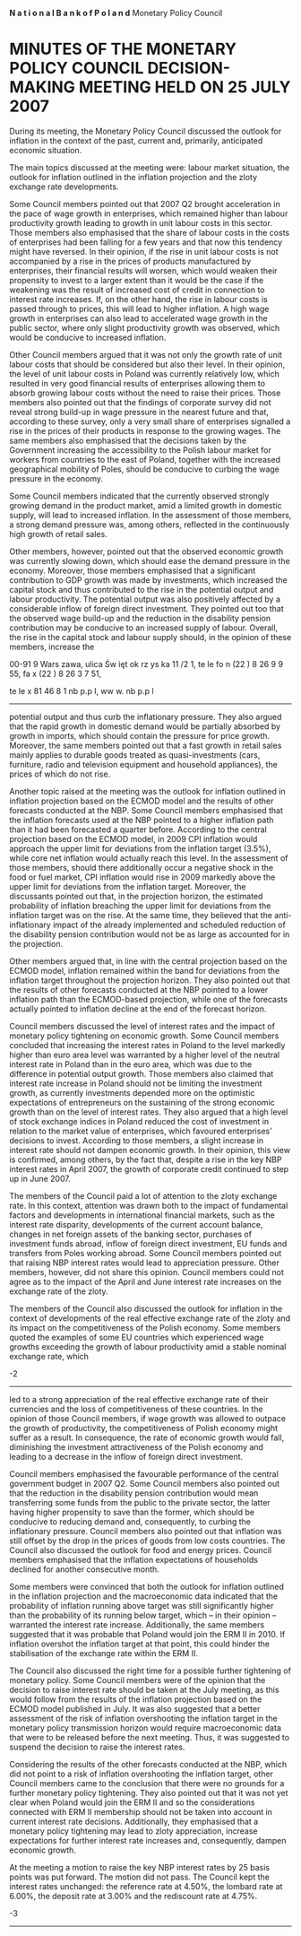 **N a t i o n a l B a n k o f P o l a n d**
Monetary Policy Council

# MINUTES OF THE MONETARY POLICY COUNCIL  DECISION-MAKING MEETING HELD ON 25 JULY 2007

During its meeting, the Monetary Policy Council discussed the outlook for inflation in the context
of the past, current and, primarily, anticipated economic situation.

The main topics discussed at the meeting were: labour market situation, the outlook for inflation
outlined in the inflation projection and the zloty exchange rate developments.

Some Council members pointed out that 2007 Q2 brought acceleration in the pace of wage growth
in enterprises, which remained higher than labour productivity growth leading to growth in unit
labour costs in this sector. Those members also emphasised that the share of labour costs in the
costs of enterprises had been falling for a few years and that now this tendency might have reversed.
In their opinion, if the rise in unit labour costs is not accompanied by a rise in the prices of products
manufactured by enterprises, their financial results will worsen, which would weaken their
propensity to invest to a larger extent than it would be the case if the weakening was the result of
increased cost of credit in connection to interest rate increases. If, on the other hand, the rise in
labour costs is passed through to prices, this will lead to higher inflation. A high wage growth in
enterprises can also lead to accelerated wage growth in the public sector, where only slight
productivity growth was observed, which would be conducive to increased inflation.

Other Council members argued that it was not only the growth rate of unit labour costs that should
be considered but also their level. In their opinion, the level of unit labour costs in Poland was
currently relatively low, which resulted in very good financial results of enterprises allowing them
to absorb growing labour costs without the need to raise their prices. Those members also pointed
out that the findings of corporate survey did not reveal strong build-up in wage pressure in the
nearest future and that, according to these survey, only a very small share of enterprises signalled a
rise in the prices of their products in response to the growing wages. The same members also
emphasised that the decisions taken by the Government increasing the accessibility to the Polish
labour market for workers from countries to the east of Poland, together with the increased
geographical mobility of Poles, should be conducive to curbing the wage pressure in the economy.

Some Council members indicated that the currently observed strongly growing demand in the
product market, amid a limited growth in domestic supply, will lead to increased inflation. In the
assessment of those members, a strong demand pressure was, among others, reflected in the
continuously high growth of retail sales.

Other members, however, pointed out that the observed economic growth was currently slowing
down, which should ease the demand pressure in the economy. Moreover, those members
emphasised that a significant contribution to GDP growth was made by investments, which
increased the capital stock and thus contributed to the rise in the potential output and labour
productivity. The potential output was also positively affected by a considerable inflow of foreign
direct investment. They pointed out too that the observed wage build-up and the reduction in the
disability pension contribution may be conducive to an increased supply of labour. Overall, the rise
in the capital stock and labour supply should, in the opinion of these members, increase the

00-91 9 Wars zawa, ulica Św ięt ok rz ys ka 11 /2 1, te le fo n (22 ) 8 26 9 9 55, fa x (22 ) 8 26 3 7 51,

te le x 81 46 8 1 nb p.p l, ww w. nb p.p l


-----

potential output and thus curb the inflationary pressure. They also argued that the rapid growth in
domestic demand would be partially absorbed by growth in imports, which should contain the
pressure for price growth. Moreover, the same members pointed out that a fast growth in retail sales
mainly applies to durable goods treated as quasi-investments (cars, furniture, radio and television
equipment and household appliances), the prices of which do not rise.

Another topic raised at the meeting was the outlook for inflation outlined in inflation projection
based on the ECMOD model and the results of other forecasts conducted at the NBP. Some Council
members emphasised that the inflation forecasts used at the NBP pointed to a higher inflation path
than it had been forecasted a quarter before. According to the central projection based on the
ECMOD model, in 2009 CPI inflation would approach the upper limit for deviations from the
inflation target (3.5%), while core net inflation would actually reach this level. In the assessment of
those members, should there additionally occur a negative shock in the food or fuel market, CPI
inflation would rise in 2009 markedly above the upper limit for deviations from the inflation target.
Moreover, the discussants pointed out that, in the projection horizon, the estimated probability of
inflation breaching the upper limit for deviations from the inflation target was on the rise. At the
same time, they believed that the anti-inflationary impact of the already implemented and scheduled
reduction of the disability pension contribution would not be as large as accounted for in the
projection.

Other members argued that, in line with the central projection based on the ECMOD model,
inflation remained within the band for deviations from the inflation target throughout the projection
horizon. They also pointed out that the results of other forecasts conducted at the NBP pointed to a
lower inflation path than the ECMOD-based projection, while one of the forecasts actually pointed
to inflation decline at the end of the forecast horizon.

Council members discussed the level of interest rates and the impact of monetary policy tightening
on economic growth. Some Council members concluded that increasing the interest rates in Poland
to the level markedly higher than euro area level was warranted by a higher level of the neutral
interest rate in Poland than in the euro area, which was due to the difference in potential output
growth. Those members also claimed that interest rate increase in Poland should not be limiting the
investment growth, as currently investments depended more on the optimistic expectations of
entrepreneurs on the sustaining of the strong economic growth than on the level of interest rates.
They also argued that a high level of stock exchange indices in Poland reduced the cost of
investment in relation to the market value of enterprises, which favoured enterprises’ decisions to
invest. According to those members, a slight increase in interest rate should not dampen economic
growth. In their opinion, this view is confirmed, among others, by the fact that, despite a rise in the
key NBP interest rates in April 2007, the growth of corporate credit continued to step up in June
2007.

The members of the Council paid a lot of attention to the zloty exchange rate. In this context,
attention was drawn both to the impact of fundamental factors and developments in international
financial markets, such as the interest rate disparity, developments of the current account balance,
changes in net foreign assets of the banking sector, purchases of investment funds abroad, inflow of
foreign direct investment, EU funds and transfers from Poles working abroad. Some Council
members pointed out that raising NBP interest rates would lead to appreciation pressure. Other
members, however, did not share this opinion. Council members could not agree as to the impact of
the April and June interest rate increases on the exchange rate of the zloty.

The members of the Council also discussed the outlook for inflation in the context of developments
of the real effective exchange rate of the zloty and its impact on the competitiveness of the Polish
economy. Some members quoted the examples of some EU countries which experienced wage
growths exceeding the growth of labour productivity amid a stable nominal exchange rate, which

-2 

-----

led to a strong appreciation of the real effective exchange rate of their currencies and the loss of
competitiveness of these countries. In the opinion of those Council members, if wage growth was
allowed to outpace the growth of productivity, the competitiveness of Polish economy might suffer
as a result. In consequence, the rate of economic growth would fall, diminishing the investment
attractiveness of the Polish economy and leading to a decrease in the inflow of foreign direct
investment.

Council members emphasised the favourable performance of the central government budget in 2007
Q2. Some Council members also pointed out that the reduction in the disability pension
contribution would mean transferring some funds from the public to the private sector, the latter
having higher propensity to save than the former, which should be conducive to reducing demand
and, consequently, to curbing the inflationary pressure. Council members also pointed out that
inflation was still offset by the drop in the prices of goods from low costs countries. The Council
also discussed the outlook for food and energy prices. Council members emphasised that the
inflation expectations of households declined for another consecutive month.

Some members were convinced that both the outlook for inflation outlined in the inflation
projection and the macroeconomic data indicated that the probability of inflation running above
target was still significantly higher than the probability of its running below target, which – in their
opinion – warranted the interest rate increase. Additionally, the same members suggested that it was
probable that Poland would join the ERM II in 2010. If inflation overshot the inflation target at that
point, this could hinder the stabilisation of the exchange rate within the ERM II.

The Council also discussed the right time for a possible further tightening of monetary policy. Some
Council members were of the opinion that the decision to raise interest rate should be taken at the
July meeting, as this would follow from the results of the inflation projection based on the ECMOD
model published in July. It was also suggested that a better assessment of the risk of inflation
overshooting the inflation target in the monetary policy transmission horizon would require
macroeconomic data that were to be released before the next meeting. Thus, it was suggested to
suspend the decision to raise the interest rates.

Considering the results of the other forecasts conducted at the NBP, which did not point to a risk of
inflation overshooting the inflation target, other Council members came to the conclusion that there
were no grounds for a further monetary policy tightening. They also pointed out that it was not yet
clear when Poland would join the ERM II and so the considerations connected with ERM II
membership should not be taken into account in current interest rate decisions. Additionally, they
emphasised that a monetary policy tightening may lead to zloty appreciation, increase expectations
for further interest rate increases and, consequently, dampen economic growth.

At the meeting a motion to raise the key NBP interest rates by 25 basis points was put forward. The
motion did not pass. The Council kept the interest rates unchanged: the reference rate at 4.50%, the
lombard rate at 6.00%, the deposit rate at 3.00% and the rediscount rate at 4.75%.

-3 

-----

